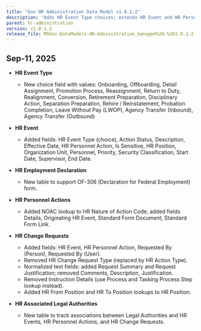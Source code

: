 ```yaml
---
title: "Gov HR Administration Data Model v1.0.1.2"
description: "Adds HR Event Type choices; extends HR Event and HR Personnel Actions with new fields and lookups; adds HR Employment Declaration and HR Associated Legal Authorities tables; normalizes HR Change Requests."
parent: hr-administration
version: v1.0.1.2
release_file: MSGov-DataModels-HR-Administration_managed%20-%201.0.1.2.zip
---
```


## Sep-11, 2025

-  **HR Event Type**
    - New choice field with values: Onboarding, Offboarding, Detail Assignment, Promotion Process, Reassignment, Return to Duty, Realignment, Conversion, Retirement Preparation, Disciplinary Action, Separation Preparation, Rehire / Reinstatement, Probation Completion, Leave Without Pay (LWOP), Agency Transfer (Inbound), Agency Transfer (Outbound)

-  **HR Event**
    - Added fields: HR Event Type (choice), Action Status, Description, Effective Date, HR Personnel Action, Is Sensitive, HR Position, Organization Unit, Personnel, Priority, Security Classification, Start Date, Supervisor, End Date.

-  **HR Employment Declaration**
    - New table to support OF-306 (Declaration for Federal Employment) form.

-  **HR Personnel Actions**
    - Added NOAC lookup to HR Nature of Action Code; added fields Details, Originating HR Event, Standard Form Document, Standard Form Link.

-  **HR Change Requests**
    - Added fields: HR Event, HR Personnel Action, Requested By (Person), Requested By (User).
    - Removed HR Change Request Type (replaced by HR Action Type).
    - Normalized text fields: added Request Summary and Request Justification; removed Comments, Description, Justification.
    - Removed Instruction Details (use Process and Tasking Process Step lookup instead).
    - Added HR From Position and HR To Position lookups to HR Position.

-  **HR Associated Legal Authorities**
    - New table to track associations between Legal Authorities and HR Events, HR Personnel Actions, and HR Change Requests.